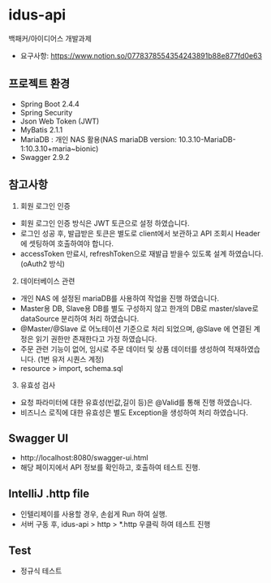 # idus-api
백패커/아이디어스 개발과제
- 요구사항: https://www.notion.so/0778378554354243891b88e877fd0e63

## 프로젝트 환경 
- Spring Boot 2.4.4
- Spring Security
- Json Web Token (JWT) 
- MyBatis 2.1.1
- MariaDB : 개인 NAS 활용(NAS mariaDB version: 10.3.10-MariaDB-1:10.3.10+maria~bionic)
- Swagger 2.9.2

## 참고사항
1. 회원 로그인 인증
- 회원 로그인 인증 방식은 JWT 토큰으로 설정 하였습니다. 
- 로그인 성공 후, 발급받은 토큰은 별도로 client에서 보관하고 API 조회시 Header에 셋팅하여 호출하여야 합니다.
- accessToken 만료시, refreshToken으로 재발급 받을수 있도록 설계 하였습니다. (oAuth2 방식)
2. 데이터베이스 관련 
- 개인 NAS 에 설정된 mariaDB를 사용하여 작업을 진행 하였습니다.
- Master용 DB, Slave용 DB를 별도 구성하지 않고 한개의 DB로 master/slave로 dataSource 분리하여 처리 하였습니다.
- @Master/@Slave 로 어노테이션 기준으로 처리 되었으며, @Slave 에 연결된 계정은 읽기 권한만 존재한다고 가정 하였습니다.
- 주문 관련 기능이 없어, 임시로 주문 데이터 및 상품 데이터를 생성하여 적재하였습니다. (1번 유저 시퀀스 계정)
- resource > import, schema.sql
3. 유효성 검사
- 요청 파라미터에 대한 유효성(빈값,길이 등)은 @Valid를 통해 진행 하였습니다.
- 비즈니스 로직에 대한 유효성은 별도 Exception을 생성하여 처리 하였습니다.

## Swagger UI
- http://localhost:8080/swagger-ui.html
- 해당 페이지에서 API 정보를 확인하고, 호출하여 테스트 진행.

## IntelliJ .http file 
- 인텔리제이를 사용할 경우, 손쉽게 Run 하여 실행.
- 서버 구동 후, idus-api > http > *.http 우클릭 하여 테스트 진행

## Test
- 정규식 테스트
